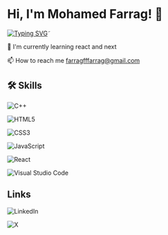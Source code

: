 
# Hi, I'm Mohamed Farrag! 👋










[![Typing SVG](https://readme-typing-svg.demolab.com?font=Fira+Code&weight=900&size=30&letterSpacing=&pause=1000&color=0739F7&width=435&lines=A+software+developer)](https://git.io/typing-svg)َ




🧠 I'm currently learning react and next 

📫 How to reach me farragfffarrag@gmail.com

## 🛠 Skills

![C++](https://img.shields.io/badge/c++-%2300599C.svg?style=for-the-badge&logo=c%2B%2B&logoColor=white)

![HTML5](https://img.shields.io/badge/html5-%23E34F26.svg?style=for-the-badge&logo=html5&logoColor=white)


![CSS3](https://img.shields.io/badge/css3-%231572B6.svg?style=for-the-badge&logo=css3&logoColor=white)

![JavaScript](https://img.shields.io/badge/javascript-%23323330.svg?style=for-the-badge&logo=javascript&logoColor=%23F7DF1E)

![React](https://img.shields.io/badge/react-%2320232a.svg?style=for-the-badge&logo=react&logoColor=%2361DAFB)


![Visual Studio Code](https://img.shields.io/badge/Visual%20Studio%20Code-0078d7.svg?style=for-the-badge&logo=visual-studio-code&logoColor=white)






##  Links
![LinkedIn](https://img.shields.io/badge/linkedin-%230077B5.svg?style=for-the-badge&logo=linkedin&logoColor=white)

![X](https://img.shields.io/badge/X-%23000000.svg?style=for-the-badge&logo=X&logoColor=white)